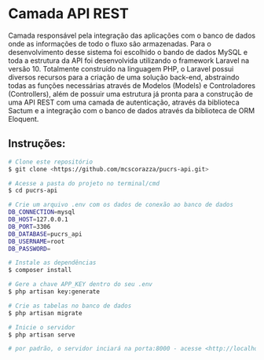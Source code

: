 # Camada API REST

Camada responsável pela integração das aplicações com o banco de dados onde as informações de todo o fluxo são armazenadas. Para o desenvolvimento desse sistema foi escolhido o bando de dados MySQL e toda a estrutura da API foi desenvolvida utilizando o framework Laravel na versão 10. Totalmente construído na linguagem PHP, o Laravel possui diversos recursos para a criação de uma solução back-end, abstraindo todas as funções necessárias através de Modelos (Models) e Controladores (Controllers), além de possuir uma estrutura já pronta para a construção de uma API REST com uma camada de autenticação, através da biblioteca Sactum e a integração com o banco de dados através da biblioteca de ORM Eloquent.

## Instruções:

```bash
# Clone este repositório
$ git clone <https://github.com/mcscorazza/pucrs-api.git>

# Acesse a pasta do projeto no terminal/cmd
$ cd pucrs-api

# Crie um arquivo .env com os dados de conexão ao banco de dados
DB_CONNECTION=mysql
DB_HOST=127.0.0.1
DB_PORT=3306
DB_DATABASE=pucrs_api
DB_USERNAME=root
DB_PASSWORD=

# Instale as dependências
$ composer install

# Gere a chave APP_KEY dentro do seu .env
$ php artisan key:generate

# Crie as tabelas no banco de dados
$ php artisan migrate

# Inicie o servidor
$ php artisan serve

# por padrão, o servidor inciará na porta:8000 - acesse <http://localhost:8000>

```
